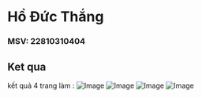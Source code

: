 # Hồ Đức Thắng
### MSV: 22810310404
## Ket qua
kết quả 4 trang làm :
![Image](https://github.com/user-attachments/assets/25aaa756-c5e6-4400-8a80-444740c69af1)
![Image](https://github.com/user-attachments/assets/3d45f24e-63e4-429f-8b0d-cf21ef47522f)
![Image](https://github.com/user-attachments/assets/760b75ab-dd24-4373-81d5-668ec68715e1)
![Image](https://github.com/user-attachments/assets/561e7cec-fd21-4029-adcc-550dc6932690)

